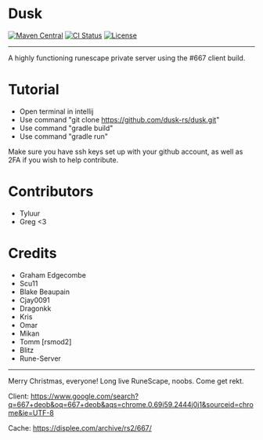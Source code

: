 # Dusk

[![Maven Central](https://img.shields.io/maven-central/v/dusk-rs/dusk/maven-central.svg)](https://search.maven.org/search?q=dusk-rs)
[![CI Status](https://github.com/dusk-rs/dusk/workflows/ci/badge.svg)](https://github.com/dusk-rs/dusk/actions?query=workflow) 
[![License](https://img.shields.io/github/license/dusk-rs/dusk.svg)](https://github.com/dusk-rs/dusk/blob/master/LICENSE)

----
A highly functioning runescape private server using the #667 client build. 

# Tutorial

* Open terminal in intellij 
* Use command "git clone https://github.com/dusk-rs/dusk.git"
* Use command "gradle build"
* Use command "gradle run"

Make sure you have ssh keys set up with your github account, as well as 2FA if you wish to help contribute.

# Contributors
* Tyluur
* Greg <3

# Credits
* Graham Edgecombe
* Scu11
* Blake Beaupain
* Cjay0091
* Dragonkk
* Kris
* Omar 
* Mikan
* Tomm [rsmod2]
* Blitz
* Rune-Server

----

Merry Christmas, everyone! Long live RuneScape, noobs. 
Come get rekt.

Client: https://www.google.com/search?q=667+deob&oq=667+deob&aqs=chrome.0.69i59.2444j0j1&sourceid=chrome&ie=UTF-8

Cache: https://displee.com/archive/rs2/667/
